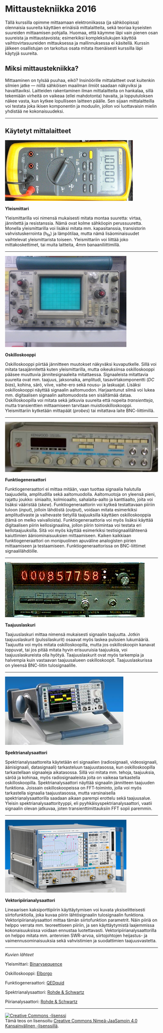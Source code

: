 # Mittaustekniikka 2016

Tällä kurssilla opimme mittaamaan elektroniikassa (ja sähköopissa)
olennaisia suureita käyttäen erinäisiä mittalaitteita, sekä teoriaa
kyseisten suureiden mittaamisen pohjalla. Huomaa, että käymme läpi vain
pienen osan suureista ja mittaustavoista; esimerkiksi kompleksilukujen
käyttöä vaihtovirtasuureiden mittauksessa ja mallinnuksessa ei
käsitellä. Kurssin jälkeen osallistujan on tarkoitus osata mitata
itsenäisesti kurssilla läpi käytyjä suureita.

## Miksi mittaustekniikka?

Mittaaminen on tylsää puuhaa, eikö? Insinöörille
mittalaitteet ovat kuitenkin silmien jatke &mdash; niillä sähköisen
maailman ilmiöt saadaan näkyviksi ja havaittaviksi. Laitteiden
rakentaminen ilman mittalaitteita on hankalaa, sillä tekemiään
virheitä on vaikeaa (ellei mahdotonta) havaita, ja lopputuloksen
näkee vasta, kun kytkee lopulliseen laitteen päälle. Sen sijaan
mittalaitteilla voi testata joka ikisen komponentin ja moduulin, jollon
voi luottavaisin mielin yhdistää ne kokonaisuudeksi.

---

## Käytetyt mittalaitteet

![Yleismittari](fluke.jpg)

**Yleismittari**

Yleismittarilla voi nimensä mukaisesti mitata montaa suuretta:
virtaa, jännitettä ja resistanssia. Nämä ovat kolme sähköopin
perussuuretta. Monella yleismittarilla voi lisäksi mitata
mm. kapasitanssia, transistorin vahvistuskerrointa (h<sub>fe</sub>) ja
lämpötilaa, mutta nämä lisäominaisuudet vaihtelevat yleismittarista
toiseen. Yleismittariin voi liittää joko mittakoskettimet, tai muita
laitteita, 4mm banaaniliittimillä.


---

![Oskilloskooppi](tektronix.jpg)

**Oskilloskooppi**

Oskilloskooppi piirtää jännitteen muutokset näkyväksi
kuvaputkelle. Sillä voi mitata tasajännitettä kuten yleismittarilla,
mutta oikeuksiinsa oskilloskooppi pääsee muuttuvia jännitesignaaleita
mitattaessa. Signaaleista mitattavia suureita ovat mm. taajuus,
jaksonaika, amplitudi, tasavirtakomponentti (*DC bias*), kohina,
särö, viive, vaihe-ero sekä nousu- ja laskuajat. Lisäksi
oskilloskooppi näyttää signaalin aaltomuodon. Harjaantunut silmä
voi lukea mm. digitaalisen signaalin aaltomuodosta sen sisältämää
dataa. Oskilloskoopilla voi mitata sekä jatkuvia suureita että
nopeita *transientteja*, mutta transienttien mittaamiseen tarvitaan
muistioskilloskooppi. Yleismittariin kytketään mittapäät (*probes*)
tai mitattava laite BNC-liittimillä.

---

![Funktiogeneraattori](kenwood.jpg)

**Funktiogeneraattori**

Funktiogeneraattori ei mittaa mitään, vaan tuottaa signaalia
halutulla taajuudella, amplitudilla sekä aaltomuodolla. Aaltomuotoja
on yleensä pieni, rajattu joukko: siniaalto, kolmioaalto,
sahalaita-aalto ja kanttiaalto, joita voi lisäksi vääristää
(*skew*). Funktiogeneraattorin voi kytkeä testattavaan piiriin tuloon
(*input*), jolloin lähdöstä (*output*), voidaan mitata esimerkiksi
amplitudivaste ja vaihevaste tietyillä taajuuksilla käyttäen
oskilloskooppia (tämä on melko vaivalloista). Funktiogeneraattoria
voi myös lisäksi käyttää digitaalisen piirin kellosignaalina,
jollon piirin toimintaa voi testata eri kellotaajuuksilla. Sitä
voi myös käyttää esimerkiksi testisignaalilähteenä kaiuttimien
ääniominaisuuksien mittaamiseen. Kaiken kaikkiaan funktiogeneraattori
on monipuolinen apuväline analogisten piirien mittaamiseen ja
testaamiseen. Funktiogeneraattorissa on BNC-liittimet signaalilähdöille.

---

![Taajuuslaskuri](systrondonner.jpg)

**Taajuuslaskuri**

Taajuuslaskuri mittaa nimensä mukaisesti signaalin taajuutta. Jotkin
taajuuslaskurit (pulssilaskurit) osaavat myös laskea pulssien
lukumääriä. Taajuutta voi myös mitata oskilloskoopilla, mutta jos
oskilloskoopin kanavat loppuvat, tai jos pitää mitata hyvin erisuuruisia
taajuuksia, voi taajuuslaskureista olla hyötyä. Taajuuslaskurit
ovat myös tarkempia ja halvempia kuin vastaavan taajuusalueen
oskilloskoopit. Taajuuslaskurissa on yleensä BNC-liitin tulosignaalille.

---

![Spektrianalysaattori](rs.jpg)

**Spektrianalysaattori**

Spektrianalysaattoreita käytetään eri signaalien (radiosignaali,
videosignaali, äänisignaali, datasignaali) tarkasteluun
taajuustasossa, kun oskilloskoopilla tarkastellaan signaaleja
aikatasossa. Sillä voi mitata mm. tehoja, taajuuksia, säröä
ja kohinaa, myös radiosignaaleista joita on vaikeaa tarkastella
oskilloskoopilla. Spektrianalysaattori näyttää signaalin
jännitteen taajuuden funktiona. Joissain oskilloskoopeissa on
FFT-toiminto, jolla voi myös tarkastella signaalia taajuustasossa,
mutta varsinaisella spektrianalysaattorilla saadaan aikaan parempi
erottelu sekä taajuusalue. Yleisin spektrianalysaattorityyppi, eli
pyyhkäisyspektrianalysaattori, vaatii signaalin olevan jatkuvaa, joten
transienttimittauksiin FFT sopii paremmin.

---

![Piirianalysaattori](rs2.jpg)

**Vektoripiirianalysaattori**

Lineaarisen kaksiporttipiirin käyttäytymisen voi kuvata
yksiselitteisesti siirtofunktiolla, joka kuvaa piirin lähtösignaalin
tulosignaalin funktiona. Vektoripiirianalysaattori mittaa tämän
siirtofunktion parametrit. Näin piiriä on helppo verrata
mm. teoreettiseen piiriin, ja sen käyttäytymistä laajemmissa
kokonaisuuksissa voidaan ennustaa luotettavasti. Vektoripiirianalysaattorilla
on helppo mitata mm. antennien SWR-arvoa, siirtojohtojen heijastus- ja
vaimennusominaisuuksia sekä vahvistimien ja suodattimien taajuusvastetta.

---

*Kuvien lähteet*

Yleismittari:
[Binarysequence](https://en.wikipedia.org/wiki/Multimeter#/media/File:Fluke87-V_Multimeter.jpg)

Oskilloskooppi:
[Elborgo](https://en.wikipedia.org/wiki/Oscilloscope#/media/File:Tektronix_465_Oscilloscope.jpg)

Funktiogeneraattori:
[QEDquid](https://en.wikipedia.org/wiki/Function_generator#/media/File:Kenwood_FG273_Function_Generator.jpg)

Spektrianalysaattori: [Rohde &
Schwartz](https://en.wikipedia.org/wiki/Spectrum_analyzer#/media/File:FSL.jpg)

Piirianalysaattori: [Rohde &
Schwartz](https://en.wikipedia.org/wiki/Network_analyzer_%28electrical%29#/media/File:Netzwerkanalysator_ZVA40_RSD.jpg)

---

<a rel="license" href="http://creativecommons.org/licenses/by-sa/4.0/"><img alt="Creative Commons -lisenssi" style="border-width:0" src="https://i.creativecommons.org/l/by-sa/4.0/88x31.png" /></a><br />Tämä teos on lisensoitu <a rel="license" href="http://creativecommons.org/licenses/by-sa/4.0/">Creative Commons Nimeä-JaaSamoin 4.0 Kansainvälinen -lisenssillä</a>.
